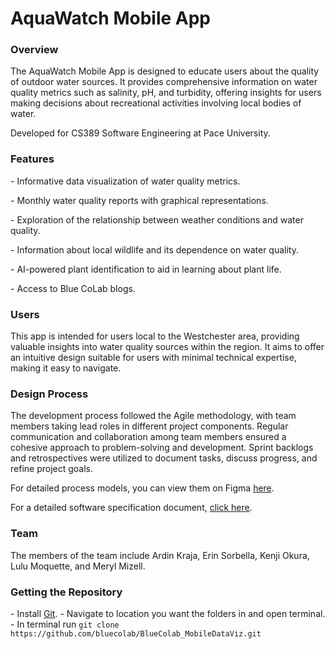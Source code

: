 # AquaWatch Mobile App
<h3>Overview</h3>
<p>The AquaWatch Mobile App is designed to educate users about the quality of outdoor water sources. It provides comprehensive information on water quality metrics such as salinity, pH, and turbidity, offering insights for users making decisions about recreational activities involving local bodies of water.
</p>
<p>Developed for CS389 Software Engineering at Pace University.
</p>
<h3> Features </h3>
<p>
    - Informative data visualization of water quality metrics.
</p>
<p>
    - Monthly water quality reports with graphical representations.
</p>
<p>
    - Exploration of the relationship between weather conditions and water quality.
</p>
<p>
    - Information about local wildlife and its dependence on water quality.
</p>
<p>
    - AI-powered plant identification to aid in learning about plant life.
</p>
<p>
   -  Access to Blue CoLab blogs.
</p>
<h3> Users </h3>
<p>
    This app is intended for users local to the Westchester area, providing valuable insights into water quality sources within the region. It aims to offer an intuitive design suitable for users with minimal technical expertise, making it easy to navigate.
</p>
<h3> Design Process </h3>
<p> The development process followed the Agile methodology, with team members taking lead roles in different project components. Regular communication and collaboration among team members ensured a cohesive approach to problem-solving and development. Sprint backlogs and retrospectives were utilized to document tasks, discuss progress, and refine project goals.

<p>For detailed process models, you can view them on Figma <a href="https://www.figma.com/file/uJjPdsJa7TlWOKbDHLzF6J/Aqua-Watch-Mobile-Process-Models?type=whiteboard&node-id=603%3A139&t=85cESlU5WJ58xvd3-1" target="_blank">here</a>.</p>

<p>For a detailed software specification document, <a href="https://docs.google.com/document/d/1jLOfLNpO9n5WtAkfG0nEC0G0osjd11xt/edit?usp=sharing&ouid=111444997732881039746&rtpof=true&sd=true" target="_blank">click here</a>.</p>

<h3> Team </h3>
<p>
    The members of the team include Ardin Kraja, Erin Sorbella, Kenji Okura, Lulu Moquette, and Meryl Mizell.
</p>

<h3> Getting the Repository </h3>
<p>
    - Install <a href="https://git-scm.com/">Git</a>.
    - Navigate to location you want the folders in and open terminal.
    - In terminal run <code>git clone https://github.com/bluecolab/BlueColab_MobileDataViz.git</code>
</p>
